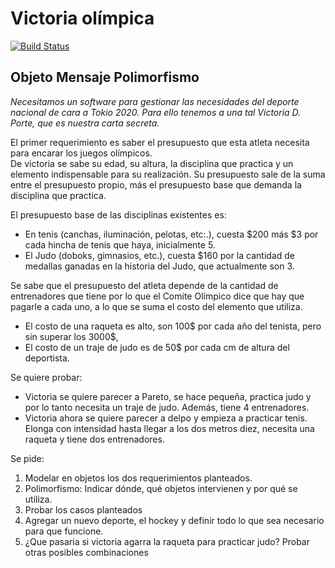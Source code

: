 # Victoria olímpica 
 
[![Build Status](https://travis-ci.org/wollok/polimorfismoVictoriaOlimpica.svg?branch=master)](https://travis-ci.org/wollok/polimorfismoVictoriaOlimpica)


## Objeto Mensaje Polimorfismo

*Necesitamos un software para gestionar las necesidades del deporte nacional de cara a Tokio 2020.
Para ello tenemos a una tal Victoria D. Porte, que es nuestra carta secreta.*


El primer requerimiento es saber el presupuesto que esta atleta necesita para encarar los juegos olímpicos.  
De victoria se sabe su edad, su altura, la disciplina que practica y un elemento indispensable para su realización.
Su presupuesto sale de la suma entre el presupuesto propio, más el presupuesto base que demanda la disciplina que practica.

El presupuesto base de las disciplinas existentes es:
- En tenis (canchas, iluminación, pelotas, etc:.), cuesta $200 más $3 por cada hincha de tenis que haya, inicialmente 5. 
- El Judo (doboks, gimnasios, etc.), cuesta $160 por la cantidad de medallas ganadas en la historia del Judo, que actualmente son 3. 

Se sabe que el presupuesto del atleta depende de la cantidad de entrenadores que tiene por lo que el Comite Olímpico dice que hay que pagarle a cada uno, a lo que se suma el costo del elemento que utiliza.
- El costo de una raqueta es alto, son 100$ por cada año del tenista, pero sin superar los 3000$,
- El costo de un traje de judo es de 50$ por cada cm de altura del deportista. 

Se quiere probar:	
- Victoria se quiere parecer a Pareto, se hace pequeña, practica judo y por lo tanto necesita un traje de judo. Además, tiene 4 entrenadores.
- Victoria ahora se quiere parecer a delpo y empieza a practicar tenis. Elonga con intensidad hasta llegar a los dos metros diez, necesita una raqueta y tiene dos entrenadores.

Se pide: 
1. Modelar en objetos los dos requerimientos planteados.
2. Polimorfismo: Indicar dónde, qué objetos intervienen y por qué se utiliza. 
3. Probar los casos planteados
4. Agregar un nuevo deporte, el hockey y definir todo lo que sea necesario para que funcione.
5. ¿Que pasaria si victoria agarra la raqueta para practicar judo? Probar otras posibles combinaciones
